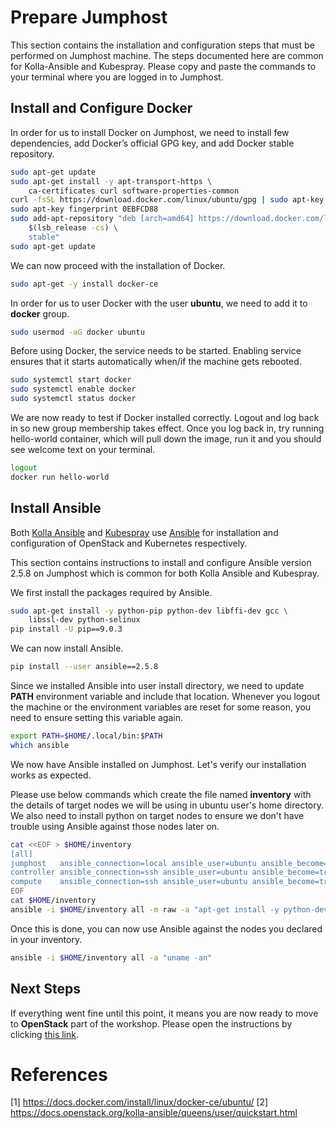 # Prepare Jumphost

This section contains the installation and configuration steps that must be
performed on Jumphost machine. The steps documented here are common for
Kolla-Ansible and Kubespray. Please copy and paste the commands to your
terminal where you are logged in to Jumphost.

## Install and Configure Docker

In order for us to install Docker on Jumphost, we need to install few
dependencies, add Docker’s official GPG key, and add Docker stable repository.

```bash
sudo apt-get update
sudo apt-get install -y apt-transport-https \
    ca-certificates curl software-properties-common
curl -fsSL https://download.docker.com/linux/ubuntu/gpg | sudo apt-key add -
sudo apt-key fingerprint 0EBFCD88
sudo add-apt-repository "deb [arch=amd64] https://download.docker.com/linux/ubuntu \
    $(lsb_release -cs) \
    stable"
sudo apt-get update
```

We can now proceed with the installation of Docker.

```bash
sudo apt-get -y install docker-ce
```

In order for us to user Docker with the user **ubuntu**, we need to add it to
**docker** group.

```bash
sudo usermod -aG docker ubuntu
```

Before using Docker, the service needs to be started. Enabling service ensures
that it starts automatically when/if the machine gets rebooted.

```bash
sudo systemctl start docker
sudo systemctl enable docker
sudo systemctl status docker
```

We are now ready to test if Docker installed correctly. Logout and log back in
so new group membership takes effect. Once you log back in, try running
hello-world container, which will pull down the image, run it and you should
see welcome text on your terminal.

```bash
logout
docker run hello-world
```

## Install Ansible

Both [Kolla Ansible](https://docs.openstack.org/kolla-ansible/queens/index.html)
and [Kubespray](https://github.com/kubernetes-incubator/kubespray) use
[Ansible](https://www.ansible.com/) for installation and configuration of
OpenStack and Kubernetes respectively.

This section contains instructions to install and configure Ansible version
2.5.8 on Jumphost which is common for both Kolla Ansible and Kubespray.

We first install the packages required by Ansible.

```bash
sudo apt-get install -y python-pip python-dev libffi-dev gcc \
    libssl-dev python-selinux
pip install -U pip==9.0.3
```

We can now install Ansible.

```bash
pip install --user ansible==2.5.8
```

Since we installed Ansible into user install directory, we need to update
**PATH** environment variable and include that location. Whenever you logout
the machine or the environment variables are reset for some reason, you need
to ensure setting this variable again.

```bash
export PATH=$HOME/.local/bin:$PATH
which ansible
```

We now have Ansible installed on Jumphost. Let's verify our installation works
as expected.

Please use below commands which create the file named **inventory** with the
details of target nodes we will be using in ubuntu user's home directory. We
also need to install python on target nodes to ensure we don't have trouble
using Ansible against those nodes later on.

```bash
cat <<EOF > $HOME/inventory
[all]
jumphost   ansible_connection=local ansible_user=ubuntu ansible_become=true
controller ansible_connection=ssh ansible_user=ubuntu ansible_become=true
compute    ansible_connection=ssh ansible_user=ubuntu ansible_become=true
EOF
cat $HOME/inventory
ansible -i $HOME/inventory all -m raw -a "apt-get install -y python-dev"
```

Once this is done, you can now use Ansible against the nodes you declared in
your inventory.

```bash
ansible -i $HOME/inventory all -a "uname -an"
```

## Next Steps

If everything went fine until this point, it means you are now ready to
move to **OpenStack** part of the workshop. Please open the instructions by
clicking [this link](https://github.com/fdegir/infra-workshop/tree/master/openstack).

# References
[1] https://docs.docker.com/install/linux/docker-ce/ubuntu/
[2] https://docs.openstack.org/kolla-ansible/queens/user/quickstart.html
